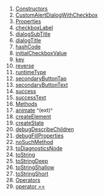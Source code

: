 1.  [Constructors](./CustomAlertDialogWithCheckbox-class#constructors.md)
2.  [CustomAlertDialogWithCheckbox](./CustomAlertDialogWithCheckbox/CustomAlertDialogWithCheckbox.md)
3.  [Properties](./CustomAlertDialogWithCheckbox-class#instance-properties.md)
4.  [checkboxLabel](./CustomAlertDialogWithCheckbox/checkboxLabel.md)
5.  [dialogSubTitle](./CustomAlertDialogWithCheckbox/dialogSubTitle.md)
6.  [dialogTitle](./CustomAlertDialogWithCheckbox/dialogTitle.md)
7.  [hashCode](https://api.flutter.dev/flutter/widgets/Widget/hashCode.html)
8.  [initialCheckboxValue](./CustomAlertDialogWithCheckbox/initialCheckboxValue.md)
9.  [key](https://api.flutter.dev/flutter/widgets/Widget/key.html)
10. [reverse](./CustomAlertDialogWithCheckbox/reverse.md)
11. [runtimeType](https://api.flutter.dev/flutter/dart-core/Object/runtimeType.html)
12. [secondaryButtonTap](./CustomAlertDialogWithCheckbox/secondaryButtonTap.md)
13. [secondaryButtonText](./CustomAlertDialogWithCheckbox/secondaryButtonText.md)
14. [success](./CustomAlertDialogWithCheckbox/success.md)
15. [successText](./CustomAlertDialogWithCheckbox/successText.md)
16. [Methods](./CustomAlertDialogWithCheckbox-class#instance-methods.md)
17. [animate](https://pub.dev/documentation/flutter_animate/4.5.0/flutter_animate/AnimateWidgetExtensions/animate.html)
    ^(ext)^
18. [createElement](https://api.flutter.dev/flutter/widgets/StatefulWidget/createElement.html)
19. [createState](./CustomAlertDialogWithCheckbox/createState.md)
20. [debugDescribeChildren](https://api.flutter.dev/flutter/foundation/DiagnosticableTree/debugDescribeChildren.html)
21. [debugFillProperties](https://api.flutter.dev/flutter/widgets/Widget/debugFillProperties.html)
22. [noSuchMethod](https://api.flutter.dev/flutter/dart-core/Object/noSuchMethod.html)
23. [toDiagnosticsNode](https://api.flutter.dev/flutter/foundation/DiagnosticableTree/toDiagnosticsNode.html)
24. [toString](https://api.flutter.dev/flutter/foundation/Diagnosticable/toString.html)
25. [toStringDeep](https://api.flutter.dev/flutter/foundation/DiagnosticableTree/toStringDeep.html)
26. [toStringShallow](https://api.flutter.dev/flutter/foundation/DiagnosticableTree/toStringShallow.html)
27. [toStringShort](https://api.flutter.dev/flutter/widgets/Widget/toStringShort.html)
28. [Operators](./CustomAlertDialogWithCheckbox-class#operators.md)
29. [operator
    ==](https://api.flutter.dev/flutter/widgets/Widget/operator_equals.html)

